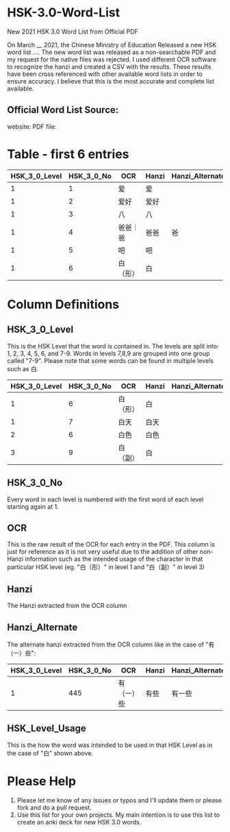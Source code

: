# HSK-3.0-Word-List
New 2021 HSK 3.0 Word List from Official PDF

On March __ 2021, the Chinese Ministry of Education Released a new HSK word list ....
The new word list was released as a non-searchable PDF and my request for the native files was rejected.
I used different OCR software to recognize the hanzi and created a CSV with the results. 
These results have been cross referenced with other available word lists in order to ensure accuracy. I believe that this is the most accurate and complete list available. 

Official Word List Source:
--------------------------
website:
PDF file:


Table - first 6 entries
=====

| HSK_3_0_Level | HSK_3_0_No | OCR | Hanzi | Hanzi_Alternate | HSK_Level_Usage |
| ------- | ------- | ------- | ------- | ------- | ------- | 
| 1 | 1 | 爱 | 爱 |  |  | 
| 1 | 2 | 爱好 | 爱好 |  |  |  
| 1 | 3 | 八 | 八 |  |  |  
| 1 | 4 | 爸爸｜爸 | 爸爸 | 爸 |  | 
| 1 | 5 | 吧 | 吧 |  |  | 
| 1 | 6 | 白（形） | 白 |  | 形 |


Column Definitions
==================

HSK_3_0_Level
-------------
This is the HSK Level that the word is contained in. The levels are split into: 1, 2, 3, 4, 5, 6, and 7-9. 
Words in levels 7,8,9 are grouped into one group called "7-9".
Please note that some words can be found in multiple levels such as 白.

| HSK_3_0_Level | HSK_3_0_No | OCR | Hanzi | Hanzi_Alternate | HSK_Level_Usage |
| ------- | ------- | ------- | ------- | ------- | ------- | 
| 1 | 6 | 白（形） | 白 |  | 形 | 
| 1 | 7 | 白天 | 白天 |  |  |  
| 2 | 6 | 白色 | 白色 |  |  |  
| 3 | 9 | 白（副） | 白 |  | 副 | 


HSK_3_0_No
----------
Every word in each level is numbered with the first word of each level starting again at 1.

OCR
---
This is the raw result of the OCR for each entry in the PDF. This column is just for reference as it is not very useful due to the addition of other non-Hanzi information such as the intended usage of the character in that particular HSK level (eg. "白（形）" in level 1 and "白（副）" in level 3)  

Hanzi
-----
The Hanzi extracted from the OCR column

Hanzi_Alternate
--------------
The alternate hanzi extracted from the OCR column like in the case of "有（一）些":

| HSK_3_0_Level | HSK_3_0_No | OCR | Hanzi | Hanzi_Alternate | HSK_Level_Usage |
| ------- | ------- | ------- | ------- | ------- | ------- | 
| 1 |	445 |	有（一）些	| 有些	| 有一些 | |


HSK_Level_Usage
--------------
This is the how the word was intended to be used in that HSK Level as in the case of "白" shown above.


Please Help
==========
1. Please let me know of any issues or typos and I'll update them or please fork and do a pull request. 
2. Use this list for your own projects. My main intention is to use this list to create an anki deck for new HSK 3.0 words. 
